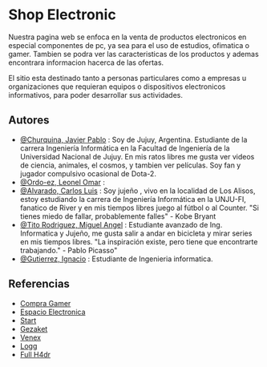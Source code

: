 # Shop Electronic
Nuestra pagina web se enfoca en la venta de productos electronicos en especial componentes de pc, ya sea para el uso de estudios, ofimatica o gamer. Tambien se podra ver las caracteristicas de los productos y ademas encontrara informacion hacerca de las ofertas.

El sitio esta destinado tanto a personas particulares como a empresas u organizaciones que requieran equipos o dispositivos electronicos informativos, para poder desarrollar sus actividades.

## Autores
- [@Churquina, Javier Pablo](https://github.com/javis14) : Soy de Jujuy, Argentina. Estudiante de la carrera Ingeniería Informática en la Facultad de Ingeniería de la Universidad Nacional de Jujuy. En mis ratos libres me gusta ver videos de ciencia, animales, el cosmos, y tambien ver películas. Soy fan y jugador compulsivo ocasional de Dota-2.
- [@Ordo-ez, Leonel Omar](https://www.github.com/octokatherine) : 
- [@Alvarado, Carlos Luis](https://github.com/carlos-luis-alvarado) : Soy jujeño , vivo en la localidad de Los Alisos, estoy estudiando la carrera de Ingeniería Informática en la UNJU-FI, fanatico de River y en mis tiempos libres juego al fútbol o al Counter.
"Si tienes miedo de fallar, probablemente falles" - Kobe Bryant
- [@Tito Rodriguez, Miguel Angel](https://www.github.com/octokatherine) : Estudiante avanzado de Ing. Informatica y Jujeño, me gusta salir a andar en bicicleta y mirar series en mis tiempos libres.
"La inspiración existe, pero tiene que encontrarte trabajando." - Pablo Picasso"
- [@Gutierrez, Ignacio](https://www.github.com/octokatherine) : Estudiante de Ingenieria informatica. 

## Referencias

 - [Compra Gamer](https://compragamer.com/)
 - [Espacio Electronica](https://www.espacioelectronica.com/)
 - [Start](https://www.start.com.ar/)
 - [Gezaket](https://www.gezatek.com.ar/)
 - [Venex](https://www.venex.com.ar/)
 - [Logg](https://www.logg.com.ar/)
 - [Full H4dr](https://www.fullh4rd.com.ar/)



